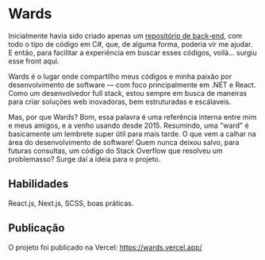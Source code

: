 # Wards

Inicialmente havia sido criado apenas um <a href="https://github.com/junioranheu/wards-api">repositório de back-end</a>, com todo o tipo de código em C#, que, de alguma forma, poderia vir me ajudar.
E então, para facilitar a experiência em buscar esses códigos, voilà... surgiu esse front aqui.

Wards é o lugar onde compartilho meus códigos e minha paixão por desenvolvimento de software — com foco principalmente em .NET e React.
Como um desenvolvedor full stack, estou sempre em busca de maneiras para criar soluções web inovadoras, bem estruturadas e escálaveis.

Mas, por que Wards?
Bom, essa palavra é uma referência interna entre mim e meus amigos, e a venho usando desde 2015.
Resumindo, uma "ward" é basicamente um lembrete super útil para mais tarde.
O que vem a calhar na área do desenvolvimento de software!
Quem nunca deixou salvo, para futuras consultas, um código do Stack Overflow que resolveu um problemasso?
Surge daí a ideia para o projeto.

## Habilidades
React.js, Next.js, SCSS, boas práticas.

## Publicação
O projeto foi publicado na Vercel:
https://wards.vercel.app/